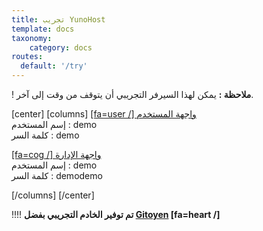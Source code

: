 ```yaml
---
title: تجريب YunoHost
template: docs
taxonomy:
    category: docs
routes:
  default: '/try'
---
```


! **ملاحظة :** يمكن لهذا السيرفر التجريبي أن يتوقف من وقت إلى آخر.

[center]
[columns]
[[fa=user /] واجهة المستخدم](https://demo.yunohost.org/?target=_blank&classes=btn,btn-lg,btn-success)  
إسم المستخدم : demo  
كلمة السر : demo

[[fa=cog /] واجهة الإدارة](https://demo.yunohost.org/yunohost/admin/?target=_blank&classes=btn,btn-lg,btn-primary)  
إسم المستخدم : demo  
كلمة السر : demodemo

[/columns]
[/center]

!!!! **تم توفير الخادم التجريبي بفضل [Gitoyen](https://www.gitoyen.net?target=_blank) [fa=heart /]**
